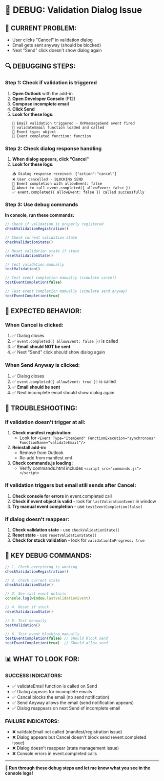 # 🐛 DEBUG: Validation Dialog Issue

## 🎯 **CURRENT PROBLEM:**
- User clicks "Cancel" in validation dialog
- Email gets sent anyway (should be blocked)
- Next "Send" click doesn't show dialog again

## 🔍 **DEBUGGING STEPS:**

### **Step 1: Check if validation is triggered**
1. **Open Outlook** with the add-in
2. **Open Developer Console** (F12)
3. **Compose incomplete email**
4. **Click Send**
5. **Look for these logs:**
   ```
   🚀 Email validation triggered - OnMessageSend event fired
   🔧 validateEmail function loaded and called
   🎯 Event type: object
   🎯 Event completed function: function
   ```

### **Step 2: Check dialog response handling**
1. **When dialog appears, click "Cancel"**
2. **Look for these logs:**
   ```
   📥 Dialog response received: {"action":"cancel"}
   ❌ User cancelled - BLOCKING SEND
   🚫 Event completion with allowEvent: false
   🎯 About to call event.completed({ allowEvent: false })
   ✅ event.completed({ allowEvent: false }) called successfully
   ```

### **Step 3: Use debug commands**
**In console, run these commands:**

```javascript
// Check if validation is properly registered
checkValidationRegistration()

// Check current validation state
checkValidationState()

// Reset validation state if stuck
resetValidationState()

// Test validation manually
testValidation()

// Test event completion manually (simulate cancel)
testEventCompletion(false)

// Test event completion manually (simulate send anyway)
testEventCompletion(true)
```

## 🚨 **EXPECTED BEHAVIOR:**

### **When Cancel is clicked:**
1. ✅ Dialog closes
2. ✅ `event.completed({ allowEvent: false })` is called
3. ✅ **Email should NOT be sent**
4. ✅ Next "Send" click should show dialog again

### **When Send Anyway is clicked:**
1. ✅ Dialog closes
2. ✅ `event.completed({ allowEvent: true })` is called
3. ✅ **Email should be sent**
4. ✅ Next incomplete email should show dialog again

## 🔧 **TROUBLESHOOTING:**

### **If validation doesn't trigger at all:**
1. **Check manifest registration:**
   - Look for `<Event Type="ItemSend" FunctionExecution="synchronous" FunctionName="validateEmail"/>`
2. **Reinstall add-in:**
   - Remove from Outlook
   - Re-add from manifest.xml
3. **Check commands.js loading:**
   - Verify commands.html includes `<script src="commands.js"></script>`

### **If validation triggers but email still sends after Cancel:**
1. **Check console for errors** in event.completed call
2. **Check if event object is valid** - look for `lastValidationEvent` in window
3. **Try manual event completion** - use `testEventCompletion(false)`

### **If dialog doesn't reappear:**
1. **Check validation state** - use `checkValidationState()`
2. **Reset state** - use `resetValidationState()`
3. **Check for stuck validation** - look for `validationInProgress: true`

## 🎯 **KEY DEBUG COMMANDS:**

```javascript
// 1. Check everything is working
checkValidationRegistration()

// 2. Check current state
checkValidationState()

// 3. See last event details
console.log(window.lastValidationEvent)

// 4. Reset if stuck
resetValidationState()

// 5. Test manually
testValidation()

// 6. Test event blocking manually
testEventCompletion(false) // Should block send
testEventCompletion(true)  // Should allow send
```

## 📊 **WHAT TO LOOK FOR:**

### **SUCCESS INDICATORS:**
- ✅ validateEmail function is called on Send
- ✅ Dialog appears for incomplete emails
- ✅ Cancel blocks the email (no send notification)
- ✅ Send Anyway allows the email (send notification appears)
- ✅ Dialog reappears on next Send of incomplete email

### **FAILURE INDICATORS:**
- ❌ validateEmail not called (manifest/registration issue)
- ❌ Dialog appears but Cancel doesn't block send (event.completed issue)
- ❌ Dialog doesn't reappear (state management issue)
- ❌ Console errors in event.completed calls

---

**🎯 Run through these debug steps and let me know what you see in the console logs!**